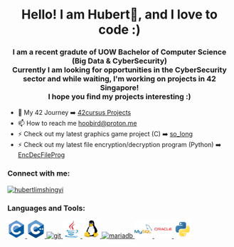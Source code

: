 <h1 align="center">Hello! I am Hubert🐣, and I love to code :)</h1>
<h3 align="center">
  I am a recent gradute of UOW Bachelor of Computer Science (Big Data & CyberSecurity)<br>
  Currently I am looking for opportunities in the CyberSecurity sector and while waiting, I'm working on projects in 42 Singapore!<br>
  I hope you find my projects interesting :)
</h3>

- 🔭 My 42 Journey ➡️ [42cursus Projects](https://github.com/hoobird/42cursus)
- 📫 How to reach me <a href="mailto:&#x68;&#x6f;&#x6f;&#x62;&#x69;&#x72;&#x64;&#x40;&#x70;&#x72;&#x6f;&#x74;&#x6f;&#x6e;&#x2e;&#x6d;&#x65;">&#x68;&#x6f;&#x6f;&#x62;&#x69;&#x72;&#x64;&#x40;&#x70;&#x72;&#x6f;&#x74;&#x6f;&#x6e;&#x2e;&#x6d;&#x65;</a>
- ⚡ Check out my latest graphics game project (C) ➡️ [so_long](https://github.com/hoobird/42cursus/tree/main/RANK02/so_long)
- ⚡ Check out my latest file encryption/decryption program (Python) ➡️ [EncDecFileProg](https://github.com/hoobird/Encrypt-Decrypt-File-Program)


<h3 align="left">Connect with me:</h3>
<p align="left">
<a href="https://linkedin.com/in/hubertlimshingyi" target="blank"><img align="center" src="https://raw.githubusercontent.com/rahuldkjain/github-profile-readme-generator/master/src/images/icons/Social/linked-in-alt.svg" alt="hubertlimshingyi" height="30" width="40" /></a>
</p>

<h3 align="left">Languages and Tools:</h3>
<p align="left"> <a href="https://www.cprogramming.com/" target="_blank" rel="noreferrer"> <img src="https://raw.githubusercontent.com/devicons/devicon/master/icons/c/c-original.svg" alt="c" width="40" height="40"/> </a> <a href="https://www.w3schools.com/cpp/" target="_blank" rel="noreferrer"> <img src="https://raw.githubusercontent.com/devicons/devicon/master/icons/cplusplus/cplusplus-original.svg" alt="cplusplus" width="40" height="40"/> </a> <a href="https://git-scm.com/" target="_blank" rel="noreferrer"> <img src="https://www.vectorlogo.zone/logos/git-scm/git-scm-icon.svg" alt="git" width="40" height="40"/> </a> <a href="https://www.java.com" target="_blank" rel="noreferrer"> <img src="https://raw.githubusercontent.com/devicons/devicon/master/icons/java/java-original.svg" alt="java" width="40" height="40"/> </a> <a href="https://www.linux.org/" target="_blank" rel="noreferrer"> <img src="https://raw.githubusercontent.com/devicons/devicon/master/icons/linux/linux-original.svg" alt="linux" width="40" height="40"/> </a> <a href="https://mariadb.org/" target="_blank" rel="noreferrer"> <img src="https://www.vectorlogo.zone/logos/mariadb/mariadb-icon.svg" alt="mariadb" width="40" height="40"/> </a> <a href="https://www.mysql.com/" target="_blank" rel="noreferrer"> <img src="https://raw.githubusercontent.com/devicons/devicon/master/icons/mysql/mysql-original-wordmark.svg" alt="mysql" width="40" height="40"/> </a> <a href="https://www.oracle.com/" target="_blank" rel="noreferrer"> <img src="https://raw.githubusercontent.com/devicons/devicon/master/icons/oracle/oracle-original.svg" alt="oracle" width="40" height="40"/> </a> <a href="https://www.python.org" target="_blank" rel="noreferrer"> <img src="https://raw.githubusercontent.com/devicons/devicon/master/icons/python/python-original.svg" alt="python" width="40" height="40"/> </a> </p>

<!--
**hoobird/hoobird** is a ✨ _special_ ✨ repository because its `README.md` (this file) appears on your GitHub profile.

Here are some ideas to get you started:

- 🔭 I’m currently working on ...
- 🌱 I’m currently learning ...
- 👯 I’m looking to collaborate on ...
- 🤔 I’m looking for help with ...
- 💬 Ask me about ...
- 📫 How to reach me: ...
- 😄 Pronouns: ...
- ⚡ Fun fact: ...
-->
